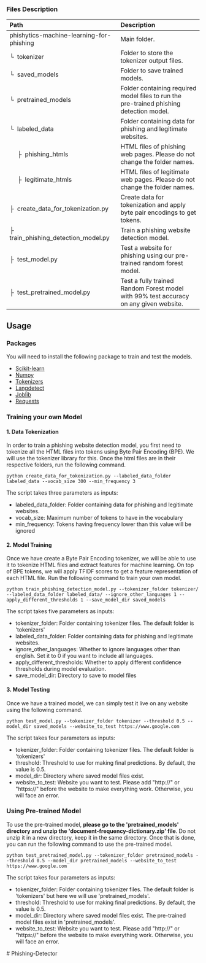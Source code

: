 ### Files Description
| Path | Description
| :--- | :----------
| phishytics-machine-learning-for-phishing | Main folder.
| &boxur;&nbsp; tokenizer | Folder to store the tokenizer output files.
| &boxur;&nbsp; saved_models | Folder to save trained models.
| &boxur;&nbsp; pretrained_models | Folder containing required model files to run the pre-trained phishing detection model.
| &boxur;&nbsp; labeled_data | Folder containing data for phishing and legitimate websites.
| &ensp;&ensp; &boxvr;&nbsp; phishing_htmls| HTML files of phishing web pages. Please do not change the folder names.
| &ensp;&ensp; &boxvr;&nbsp; legitimate_htmls| HTML files of legitimate web pages. Please do not change the folder names.
| &boxvr;&nbsp; create_data_for_tokenization.py | Create data for tokenization and apply byte pair encodings to get tokens.
| &boxvr;&nbsp; train_phishing_detection_model.py | Train a phishing website detection model.
| &boxvr;&nbsp; test_model.py | Test a website for phishing using our pre-trained random forest model.
| &boxvr;&nbsp; test_pretrained_model.py | Test a fully trained Random Forest model with 99% test accuracy on any given website.

## Usage
### Packages
You will need to install the following package to train and test the models.
- [Scikit-learn](https://scikit-learn.org/)
- [Numpy](https://numpy.org/)
- [Tokenizers](https://github.com/huggingface/tokenizers)
- [Langdetect](https://pypi.org/project/langdetect/)
- [Joblib](https://joblib.readthedocs.io/en/latest/)
- [Requests](https://requests.readthedocs.io/en/master/)

### Training your own Model
#### 1. Data Tokenization
In order to train a phishing website detection model, you first need to tokenize all the HTML files into tokens using Byte Pair Encoding (BPE). We will use the tokenizer library for this. Once the html files are in their respective folders, run the following command.
```
python create_data_for_tokenization.py --labeled_data_folder labeled_data --vocab_size 300 --min_frequency 3
```
The script takes three parameters as inputs:
- labeled_data_folder: Folder containing data for phishing and legitimate websites.
- vocab_size: Maximum number of tokens to have in the vocabulary
- min_frequency: Tokens having frequency lower than this value will be ignored

#### 2. Model Training
Once we have create a Byte Pair Encoding tokenizer, we will be able to use it to tokenize HTML files and extract features for machine learning. On top of BPE tokens, we will apply TFIDF scores to get a feature representation of each HTML file. Run the following command to train your own model.
```
python train_phishing_detection_model.py --tokenizer_folder tokenizer/ --labeled_data_folder labeled_data/ --ignore_other_languages 1 --apply_different_thresholds 1 --save_model_dir saved_models
```
The script takes five parameters as inputs:
- tokenizer_folder: Folder containing tokenizer files. The default folder is 'tokenizers'
- labeled_data_folder: Folder containing data for phishing and legitimate websites.
- ignore_other_languages: Whether to ignore languages other than english. Set it to 0 if you want to include all languages.
- apply_different_thresholds: Whether to apply different confidence thresholds during model evaluation.
- save_model_dir: Directory to save to model files

#### 3. Model Testing
Once we have a trained model, we can simply test it live on any website using the following command. 
```
python test_model.py --tokenizer_folder tokenizer --threshold 0.5 --model_dir saved_models --website_to_test https://www.google.com
```
The script takes four parameters as inputs:
- tokenizer_folder: Folder containing tokenizer files. The default folder is 'tokenizers'
- threshold: Threshold to use for making final predictions. By default, the value is 0.5.
- model_dir: Directory where saved model files exist.
- website_to_test: Website you want to test. Please add "http://" or "https://" before the website to make everything work. Otherwise, you will face an error.

### Using Pre-trained Model
To use the pre-trained model, **please go to the 'pretrained_models' directory and unzip the 'document-frequency-dictionary.zip' file**. Do not unzip it in a new directory, keep it in the same directory. Once that is done, you can run the following command to use the pre-trained model.
```
python test_pretrained_model.py --tokenizer_folder pretrained_models --threshold 0.5 --model_dir pretrained_models --website_to_test https://www.google.com
```
The script takes four parameters as inputs:
- tokenizer_folder: Folder containing tokenizer files. The default folder is 'tokenizers' but here we will use 'pretrained_models'.
- threshold: Threshold to use for making final predictions. By default, the value is 0.5.
- model_dir: Directory where saved model files exist. The pre-trained model files exist in 'pretrained_models'.
- website_to_test: Website you want to test. Please add "http://" or "https://" before the website to make everything work. Otherwise, you will face an error.

#   P h i s h i n g - D e t e c t o r  
 